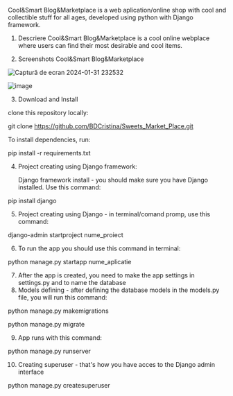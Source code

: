 Cool&Smart Blog&Marketplace is a web aplication/online shop with cool and collectible stuff for all ages, developed using python with Django framework.
1. Descriere
Cool&Smart Blog&Marketplace is a cool online webplace where users can find their most desirable and cool items.

3. Screenshots Cool&Smart Blog&Marketplace

![Captură de ecran 2024-01-31 232532](https://github.com/gmcg95/CoolandSmart_marketplace/assets/145259154/085030a2-c3c7-48bf-a39e-2ddc0b5dbb4f)



![image](https://github.com/gmcg95/CoolandSmart_marketplace/assets/145259154/b074468d-851d-4c7d-9772-674d8e3c9a35)


3. Download and Install

clone this repository locally:

 git clone https://github.com/BDCristina/Sweets_Market_Place.git

To install dependencies, run:

 pip install -r requirements.txt
 
4. Project creating using Django framework:

   Django framework install - you should make sure you have Django installed.
   Use this command:

  pip install django

5. Project creating using Django - in terminal/comand promp, use this command:

  django-admin startproject nume_proiect

6. To run the app you should use this command in terminal:

  python manage.py startapp nume_aplicatie

7. After the app is created, you need to make the app settings in settings.py and to name the database
8. Models defining - after defining the database models in the models.py file, you will run this command:

  python manage.py makemigrations

  python manage.py migrate

9. App runs with this command:

  python manage.py runserver

10. Creating superuser - that's how you have acces to the Django admin interface

python manage.py createsuperuser
